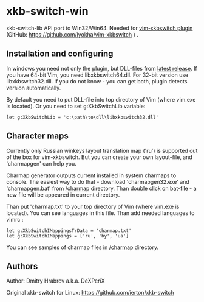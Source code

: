 xkb-switch-win
==============

xkb-switch-lib API port to Win32/Win64. Needed for [vim-xkbswitch plugin](http://www.vim.org/scripts/script.php?script_id=4503) (GitHub: https://github.com/lyokha/vim-xkbswitch ) .


Installation and configuring
----------------------------

In windows you need not only the plugin, but DLL-files from [latest release](https://github.com/DeXP/xkb-switch-win/releases). If you have 64-bit Vim, you need libxkbswitch64.dll. For 32-bit version use libxkbswitch32.dll. If you do not know - you can get both, plugin detects version automatically.

By default you need to put DLL-file into top directory of Vim (where vim.exe is located). Or you need to set g:XkbSwitchLib variable:

```vim
let g:XkbSwitchLib = 'c:\path\to\dll\libxkbswitch32.dll' 
```


Character maps
--------------

Currently only Russian winkeys layout translation map ('ru') is supported out of the box for vim-xkbswitch. But you can create your own layout-file, and 'charmapgen' can help you.

Charmap generator outputs current installed in system charmaps to console. The easiest way to do that - download 'charmapgen32.exe' and 'charmapgen.bat' from [/charmap](https://github.com/DeXP/xkb-switch-win/tree/master/charmap) directory. Than double click on bat-file - a new file will be appeared in current directory.

Than put 'charmap.txt' to your top directory of Vim (where vim.exe is located). You can see languages in this file. Than add needed languages to vimrc :

```vim
let g:XkbSwitchIMappingsTrData = 'charmap.txt'
let g:XkbSwitchIMappings = ['ru', 'by', 'ua']
```

You can see samples of charmap files in [/charmap](https://github.com/DeXP/xkb-switch-win/tree/master/charmap) directory.


Authors
-------

Author: Dmitry Hrabrov a.k.a. DeXPeriX


Original xkb-switch for Linux: https://github.com/ierton/xkb-switch 

